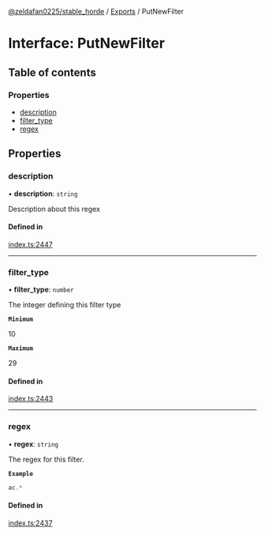 [@zeldafan0225/stable_horde](../README.md) / [Exports](../modules.md) / PutNewFilter

# Interface: PutNewFilter

## Table of contents

### Properties

- [description](PutNewFilter.md#description)
- [filter\_type](PutNewFilter.md#filter_type)
- [regex](PutNewFilter.md#regex)

## Properties

### description

• **description**: `string`

Description about this regex

#### Defined in

[index.ts:2447](https://github.com/MrlolDev/stable_horde/blob/07c9e41/index.ts#L2447)

___

### filter\_type

• **filter\_type**: `number`

The integer defining this filter type

**`Minimum`**

10

**`Maximum`**

29

#### Defined in

[index.ts:2443](https://github.com/MrlolDev/stable_horde/blob/07c9e41/index.ts#L2443)

___

### regex

• **regex**: `string`

The regex for this filter.

**`Example`**

```ts
ac.*
```

#### Defined in

[index.ts:2437](https://github.com/MrlolDev/stable_horde/blob/07c9e41/index.ts#L2437)
